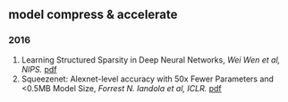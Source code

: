 ## model compress & accelerate

### 2016
1. Learning Structured Sparsity in Deep Neural Networks, *Wei Wen et al, NIPS.* [pdf](https://arxiv.org/pdf/1608.03665.pdf)
1. Squeezenet: Alexnet-level accuracy with 50x Fewer Parameters and <0.5MB Model Size, *Forrest N. Iandola et al, ICLR.* [pdf](https://arxiv.org/pdf/1602.07360.pdf) 
